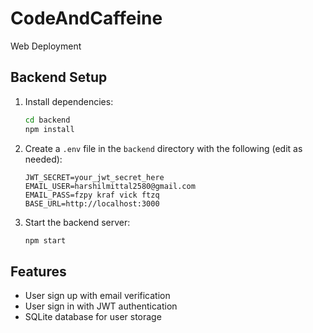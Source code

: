 # CodeAndCaffeine
Web Deployment

## Backend Setup

1. Install dependencies:
   ```bash
   cd backend
   npm install
   ```
2. Create a `.env` file in the `backend` directory with the following (edit as needed):
   ```env
   JWT_SECRET=your_jwt_secret_here
   EMAIL_USER=harshilmittal2580@gmail.com
   EMAIL_PASS=fzpy kraf vick ftzq
   BASE_URL=http://localhost:3000
   ```
3. Start the backend server:
   ```bash
   npm start
   ```

## Features
- User sign up with email verification
- User sign in with JWT authentication
- SQLite database for user storage
